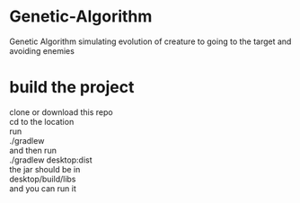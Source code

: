 # Genetic-Algorithm
Genetic Algorithm simulating evolution of creature to going to the target and avoiding enemies

# build the project 
clone or download this repo\
cd to the location \
run\
./gradlew\
and then run\
./gradlew desktop:dist\
the jar should be in\
desktop/build/libs\
and you can run it

